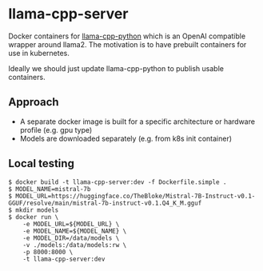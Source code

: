 # llama-cpp-server

Docker containers for [llama-cpp-python](https://github.com/abetlen/llama-cpp-python)
which is an OpenAI compatible wrapper around llama2. The motivation is to have
prebuilt containers for use in kubernetes.

Ideally we should just update llama-cpp-python to publish usable containers.

## Approach

- A separate docker image is built for a specific architecture or hardware profile (e.g. gpu type)
- Models are downloaded separately (e.g. from k8s init container)

## Local testing

```
$ docker build -t llama-cpp-server:dev -f Dockerfile.simple .
$ MODEL_NAME=mistral-7b
$ MODEL_URL=https://huggingface.co/TheBloke/Mistral-7B-Instruct-v0.1-GGUF/resolve/main/mistral-7b-instruct-v0.1.Q4_K_M.gguf
$ mkdir models
$ docker run \
    -e MODEL_URL=${MODEL_URL} \
    -e MODEL_NAME=${MODEL_NAME} \
    -e MODEL_DIR=/data/models \
    -v ./models:/data/models:rw \
    -p 8000:8000 \
    -t llama-cpp-server:dev
```